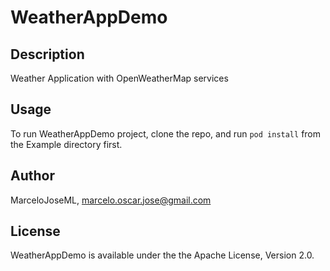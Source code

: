 # WeatherAppDemo

## Description
Weather Application with OpenWeatherMap services

## Usage
To run WeatherAppDemo project, clone the repo, and run `pod install` from the Example directory first.

## Author
MarceloJoseML, marcelo.oscar.jose@gmail.com

## License
WeatherAppDemo is available under the the Apache License, Version 2.0.